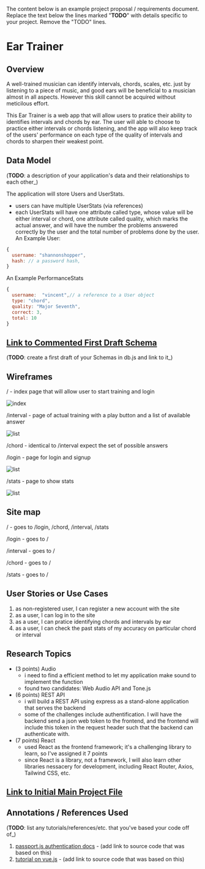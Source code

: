 The content below is an example project proposal / requirements document. Replace the text below the lines marked "__TODO__" with details specific to your project. Remove the "TODO" lines.

# Ear Trainer

## Overview

A well-trained musician can identify intervals, chords, scales, etc. just by listening to a piece of music, and good ears will be beneficial to a musician almost in all aspects. However this skill cannot be acquired without meticilous effort. 

This Ear Trainer is a web app that will allow users to pratice their ability to identifies intervals and chords by ear. The user will able to choose to practice either intervals or chords listening, and the app will also keep track of the users' performance on each type of the quality of intervals and chords to sharpen their weakest point. 


## Data Model

(__TODO__: a description of your application's data and their relationships to each other_) 

The application will store Users and UserStats.

* users can have multiple UserStats (via references)
* each UserStats will have one attribute called type, whose value will be either interval or chord, one attribute called quality, which marks the actual answer, and will have the number the problems answered correctly by the user and the total number of problems done by the user.
An Example User:

```javascript
{
  username: "shannonshopper",
  hash: // a password hash,
}
```

An Example PerformanceStats

```javascript
{
  username:  "vincent",// a reference to a User object
  type: "chord",
  quality: "Major Seventh",
  correct: 3,
  total: 10
}
```


## [Link to Commented First Draft Schema](db.js) 

(__TODO__: create a first draft of your Schemas in db.js and link to it_)

## Wireframes

/ - index page that will allow user to start training and login

![index](https://github.com/VincentBai-dotcom/AIT-Final-Project-API/blob/main/documentation/Index.jpg?raw=true)

/interval - page of actual training with a play button and a list of available answer

![list](https://github.com/VincentBai-dotcom/AIT-Final-Project-API/blob/main/documentation/Interval.jpg?raw=true)

/chord - identical to /interval expect the set of possible answers

/login - page for login and signup

![list](https://github.com/VincentBai-dotcom/AIT-Final-Project-API/blob/main/documentation/Login.jpg?raw=true)

/stats - page to show stats 

![list](https://github.com/VincentBai-dotcom/AIT-Final-Project-API/blob/main/documentation/Stats.jpg?raw=true)

## Site map

/ - goes to /login, /chord, /interval, /stats

/login - goes to /

/interval - goes to /

/chord - goes to /

/stats - goes to /

## User Stories or Use Cases

1. as non-registered user, I can register a new account with the site
2. as a user, I can log in to the site
3. as a user, I can pratice identifying chords and intervals by ear
4. as a user, I can check the past stats of my accuracy on particular chord or interval

## Research Topics

* (3 points) Audio
    * i need to find a efficient method to let my application make sound to implement the function
    * found two candidates: Web Audio API and Tone.js
* (6 points) REST API
    * i will build a REST API using express as a stand-alone application that serves the backend
    * some of the challenges include authentification. I will have the backend send a json web token to the frontend, and the frontend will include this token in the request header such that the backend can authenticate with.
* (7 points) React
    * used React as the frontend framework; it's a challenging library to learn, so I've assigned it 7 points
    * since React is a library, not a framework, I will also learn other libraries nessacery for development, including React Router, Axios, Tailwind CSS, etc.

## [Link to Initial Main Project File](app.js) 
## Annotations / References Used

(__TODO__: list any tutorials/references/etc. that you've based your code off of_)

1. [passport.js authentication docs](http://passportjs.org/docs) - (add link to source code that was based on this)
2. [tutorial on vue.js](https://vuejs.org/v2/guide/) - (add link to source code that was based on this)


